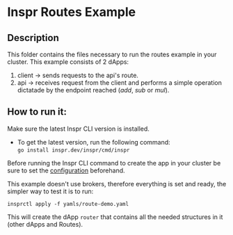 # Inspr Routes Example

## Description

This folder contains the files necessary to run the routes example in your cluster. This example consists of 2 dApps:

1. client -> sends requests to the api's route.
2. api -> receives request from the client and performs a simple operation dictatade by the endpoint reached (*add*, *sub* or *mul*).

## How to run it:

Make sure the latest Inspr CLI version is installed.

- To get the latest version, run the following command:  
  `go install inspr.dev/inspr/cmd/inspr`

Before running the Inspr CLI command to create the app in your cluster be sure to set the [configuration](../../docs/readme.md) beforehand.  


This example doesn't use brokers, therefore everything is set and ready, the simpler way to test it is to run:
```
insprctl apply -f yamls/route-demo.yaml
```
This will create the dApp `router` that contains all the needed structures in it (other dApps and Routes).
